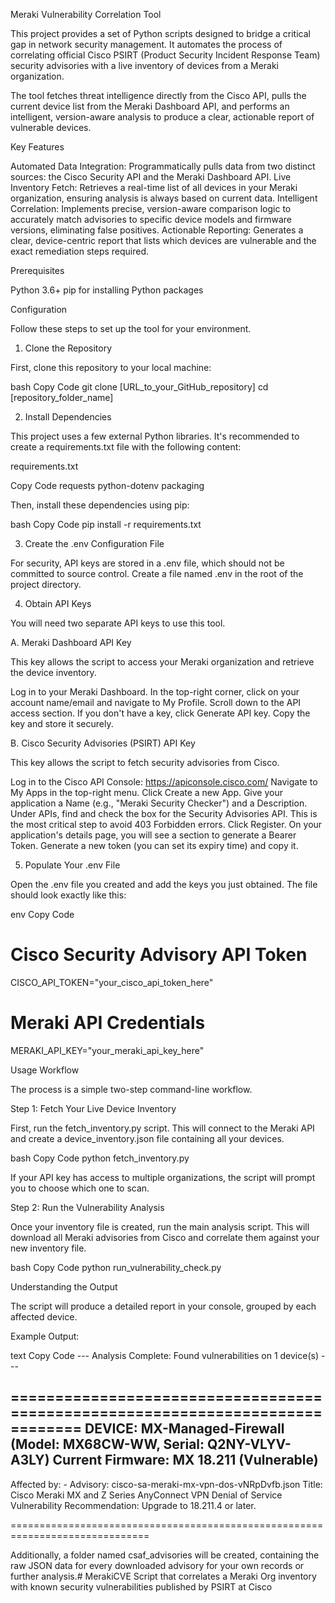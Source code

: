 Meraki Vulnerability Correlation Tool
 
This project provides a set of Python scripts designed to bridge a critical gap in network security management. It automates the process of correlating official Cisco PSIRT (Product Security Incident Response Team) security advisories with a live inventory of devices from a Meraki organization.
 
The tool fetches threat intelligence directly from the Cisco API, pulls the current device list from the Meraki Dashboard API, and performs an intelligent, version-aware analysis to produce a clear, actionable report of vulnerable devices.
 
Key Features
 
Automated Data Integration: Programmatically pulls data from two distinct sources: the Cisco Security API and the Meraki Dashboard API.
Live Inventory Fetch: Retrieves a real-time list of all devices in your Meraki organization, ensuring analysis is always based on current data.
Intelligent Correlation: Implements precise, version-aware comparison logic to accurately match advisories to specific device models and firmware versions, eliminating false positives.
Actionable Reporting: Generates a clear, device-centric report that lists which devices are vulnerable and the exact remediation steps required.
 
Prerequisites
 
Python 3.6+
pip for installing Python packages
 
Configuration
 
Follow these steps to set up the tool for your environment.
 
1. Clone the Repository
 
First, clone this repository to your local machine:
 
bash
Copy Code
git clone [URL_to_your_GitHub_repository]
cd [repository_folder_name]
 
2. Install Dependencies
 
This project uses a few external Python libraries. It's recommended to create a requirements.txt file with the following content:
 
requirements.txt
 
Copy Code
requests
python-dotenv
packaging
 
Then, install these dependencies using pip:
 
bash
Copy Code
pip install -r requirements.txt
 
3. Create the .env Configuration File
 
For security, API keys are stored in a .env file, which should not be committed to source control. Create a file named .env in the root of the project directory.
 
4. Obtain API Keys
 
You will need two separate API keys to use this tool.
 
A. Meraki Dashboard API Key
 
This key allows the script to access your Meraki organization and retrieve the device inventory.
 
Log in to your Meraki Dashboard.
In the top-right corner, click on your account name/email and navigate to My Profile.
Scroll down to the API access section.
If you don't have a key, click Generate API key. Copy the key and store it securely.
 
B. Cisco Security Advisories (PSIRT) API Key
 
This key allows the script to fetch security advisories from Cisco.
 
Log in to the Cisco API Console: https://apiconsole.cisco.com/
Navigate to My Apps in the top-right menu.
Click Create a new App.
Give your application a Name (e.g., "Meraki Security Checker") and a Description.
Under APIs, find and check the box for the Security Advisories API. This is the most critical step to avoid 403 Forbidden errors.
Click Register.
On your application's details page, you will see a section to generate a Bearer Token. Generate a new token (you can set its expiry time) and copy it.
 
5. Populate Your .env File
 
Open the .env file you created and add the keys you just obtained. The file should look exactly like this:
 
env
Copy Code
# Cisco Security Advisory API Token
CISCO_API_TOKEN="your_cisco_api_token_here"

# Meraki API Credentials
MERAKI_API_KEY="your_meraki_api_key_here"
 
Usage Workflow
 
The process is a simple two-step command-line workflow.
 
Step 1: Fetch Your Live Device Inventory
 
First, run the fetch_inventory.py script. This will connect to the Meraki API and create a device_inventory.json file containing all your devices.
 
bash
Copy Code
python fetch_inventory.py
 
If your API key has access to multiple organizations, the script will prompt you to choose which one to scan.
 
Step 2: Run the Vulnerability Analysis
 
Once your inventory file is created, run the main analysis script. This will download all Meraki advisories from Cisco and correlate them against your new inventory file.
 
bash
Copy Code
python run_vulnerability_check.py
 
Understanding the Output
 
The script will produce a detailed report in your console, grouped by each affected device.
 
Example Output:
 
text
Copy Code
--- Analysis Complete: Found vulnerabilities on 1 device(s) ---

==============================================================================
DEVICE: MX-Managed-Firewall (Model: MX68CW-WW, Serial: Q2NY-VLYV-A3LY)
  Current Firmware: MX 18.211 (Vulnerable)
------------------------------------------------------------------------------
  Affected by:
    - Advisory: cisco-sa-meraki-mx-vpn-dos-vNRpDvfb.json
      Title: Cisco Meraki MX and Z Series AnyConnect VPN Denial of Service Vulnerability
      Recommendation: Upgrade to 18.211.4 or later.

==============================================================================
 
Additionally, a folder named csaf_advisories will be created, containing the raw JSON data for every downloaded advisory for your own records or further analysis.# MerakiCVE
Script that correlates a Meraki Org inventory with known security vulnerabilities published by PSIRT at Cisco
